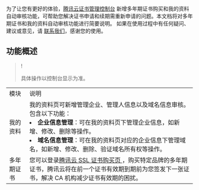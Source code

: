 为了让您有更好的体验，[腾讯云证书管理控制台](https://console.cloud.tencent.com/certoverview) 新增多年期证书购买和我的资料自动审核功能，可帮助您解决证书申请和续期需重新申请的问题。本文档将对多年期证书和我的资料自动审核功能进行简要说明。
如果在使用过程中有任何疑问、建议或意见，请 [联系我们](https://intl.cloud.tencent.com/document/product/1007/30951)，感谢您的使用。

## 功能概述

>!
> 
> 具体操作以控制台显示为准。
> 

<table>
<tr>
<td rowspan="1" colSpan="1" >模块</td>
<td rowspan="1" colSpan="1" >说明</td>
</tr>
<tr>
<td rowspan="1" colSpan="1" >我的资料</td>
<td rowspan="1" colSpan="1" >我的资料页可新增管理企业、管理人信息以及域名信息审核。包含以下功能：<br><li> <b>企业信息管理</b>：可在我的资料页下管理企业信息，如新增、修改、删除等操作。<br><li> <b>域名信息管理</b>：可在我的资料页对应的企业信息下管理域名，如新增、修改、删除、验证域名所有权等操作。</td>
</tr>
<tr>
<td rowspan="1" colSpan="1" >多年期证书</td>
<td rowspan="1" colSpan="1" >您可以登录<a href="https://intl.cloud.tencent.com/pricing/ssl">腾讯云 SSL 证书购买页 </a>，购买特定品牌的多年期证书，腾讯云将在前一个证书有效期到期前为您签发下一张证书，解决 CA 机构减少证书有效期的困扰。</td>
</tr>
</table>


